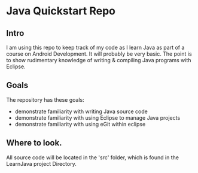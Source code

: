 # Java Quickstart Repo

## Intro
I am using this repo to keep track of my code as I 
learn Java as part of a course on Android Development. 
It will probably be very basic. The point is to show 
rudimentary knowledge of writing & compiling Java 
programs with Eclipse.

## Goals
The repository has these goals:
- demonstrate familiarity with writing Java source code
- demonstrate familiarity with using Eclipse to manage Java projects 
- demonstrate familiarity with using eGit within eclipse 

## Where to look.
All source code will be located in the 'src' folder, 
which is found in the LearnJava project Directory.
